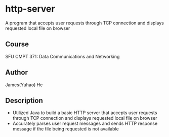 # http-server
A program that accepts user requests through TCP connection and displays requested local file on browser

## Course
SFU CMPT 371: Data Communications and Networking

## Author
James(Yuhao) He

## Description
- Utilized Java to build a basic HTTP server that accepts user requests through TCP connection and displays requested local file on browser
- Accurately parses user request messages and sends HTTP response message if the file being requested is not available
